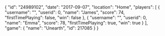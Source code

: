 {
  "id": "24989102",
  "date": "2017-09-07",
  "location": "Home",
  "players": [
    {
      "username": "",
      "userid": 0,
      "name": "James",
      "score": 74,
      "firstTimePlaying": false,
      "win": false
    },
    {
      "username": "",
      "userid": 0,
      "name": "Emma",
      "score": 78,
      "firstTimePlaying": true,
      "win": true
    }
  ],
  "game": {
    "name": "Unearth",
    "id": 217085
  }
}
